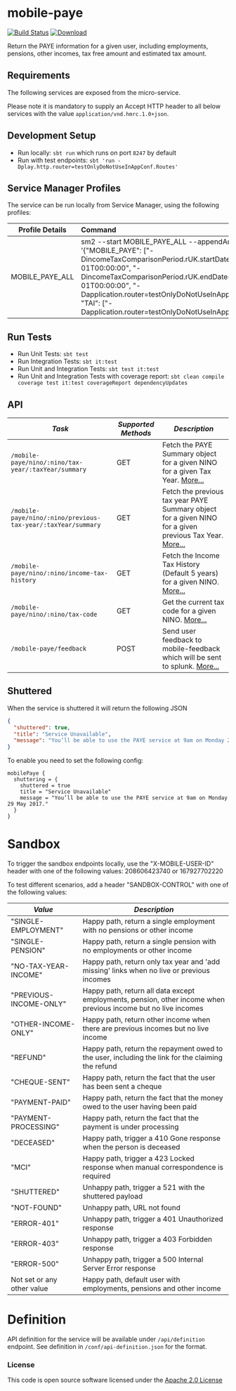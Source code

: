 mobile-paye
=============================================

[![Build Status](https://travis-ci.org/hmrc/mobile-paye.svg)](https://travis-ci.org/hmrc/mobile-paye) [ ![Download](https://api.bintray.com/packages/hmrc/releases/mobile-paye/images/download.svg) ](https://bintray.com/hmrc/releases/mobile-paye/_latestVersion)

Return the PAYE information for a given user, including employments, pensions, other incomes, tax free amount and
estimated tax amount.

Requirements
------------

The following services are exposed from the micro-service.

Please note it is mandatory to supply an Accept HTTP header to all below services with the
value ```application/vnd.hmrc.1.0+json```.

## Development Setup
- Run locally: `sbt run` which runs on port `8247` by default
- Run with test endpoints: `sbt 'run -Dplay.http.router=testOnlyDoNotUseInAppConf.Routes'`

##  Service Manager Profiles
The service can be run locally from Service Manager, using the following profiles:

| Profile Details                | Command                                                                                                                                                                                     |
|--------------------------------|:--------------------------------------------------------------------------------------------------------------------------------------------------------------------------------------------|
| MOBILE_PAYE_ALL                | sm2 --start MOBILE_PAYE_ALL --appendArgs '{"MOBILE_PAYE": ["-DincomeTaxComparisonPeriod.rUK.startDate=2021-01-01T00:00:00", "-DincomeTaxComparisonPeriod.rUK.endDate=2030-01-01T00:00:00", "-Dapplication.router=testOnlyDoNotUseInAppConf.Routes"], "TAI": ["-Dapplication.router=testOnlyDoNotUseInAppConf.Routes"]}'                                                                  |


## Run Tests
- Run Unit Tests:  `sbt test`
- Run Integration Tests: `sbt it:test`
- Run Unit and Integration Tests: `sbt test it:test`
- Run Unit and Integration Tests with coverage report: `sbt clean compile coverage test it:test coverageReport dependencyUpdates`

API
---

| *Task*                                                           | *Supported Methods* | *Description*                                                                                                                            |
|------------------------------------------------------------------|---------------------|------------------------------------------------------------------------------------------------------------------------------------------|
| ```/mobile-paye/nino/:nino/tax-year/:taxYear/summary```          | GET                 | Fetch the PAYE Summary object for a given NINO for a given Tax Year. [More...](docs/summary.md)                                          |
| ```/mobile-paye/nino/:nino/previous-tax-year/:taxYear/summary``` | GET                 | Fetch the previous tax year PAYE Summary object for a given NINO for a given previous Tax Year. [More...](docs/previous-year-summary.md) |
| ```/mobile-paye/nino/:nino/income-tax-history```                 | GET                 | Fetch the Income Tax History (Default 5 years) for a given NINO. [More...](docs/income-tax-history.md)                                   |
| ```/mobile-paye/nino/:nino/tax-code```                           | GET                 | Get the current tax code for a given NINO. [More...](docs/tax-code.md)                                                                   |
| ```/mobile-paye/feedback```                                      | POST                | Send user feedback to mobile-feedback which will be sent to splunk. [More...](docs/feedback.md)                                          |

Shuttered
---------
When the service is shuttered it will return the following JSON

```json
{
  "shuttered": true,
  "title": "Service Unavailable",
  "message": "You’ll be able to use the PAYE service at 9am on Monday 29 May 2017."
}
```

To enable you need to set the following config:

```
mobilePaye {
  shuttering = {
    shuttered = true
    title = "Service Unavailable"
    message = "You’ll be able to use the PAYE service at 9am on Monday 29 May 2017."
  }
}
```

# Sandbox

To trigger the sandbox endpoints locally, use the "X-MOBILE-USER-ID" header with one of the following values:
208606423740 or 167927702220

To test different scenarios, add a header "SANDBOX-CONTROL" with one of the following values:

| *Value*                    | *Description*                                                                                                  |
|----------------------------|----------------------------------------------------------------------------------------------------------------|
| "SINGLE-EMPLOYMENT"        | Happy path, return a single employment with no pensions or other income                                        |
| "SINGLE-PENSION"           | Happy path, return a single pension with no employments or other income                                        |
| "NO-TAX-YEAR-INCOME"       | Happy path, return only tax year and 'add missing' links when no live or previous incomes                      | 
| "PREVIOUS-INCOME-ONLY"     | Happy path, return all data except employments, pension, other income when previous income but no live incomes | 
| "OTHER-INCOME-ONLY"        | Happy path, return other income when there are previous incomes but no live income                             | 
| "REFUND"                   | Happy path, return the repayment owed to the user, including the link for the claiming the refund              
| "CHEQUE-SENT"              | Happy path, return the fact that the user has been sent a cheque                                               
| "PAYMENT-PAID"             | Happy path, return the fact that the money owed to the user having been paid                                   
| "PAYMENT-PROCESSING"       | Happy path, return the fact that the payment is under processing                                               
| "DECEASED"                 | Happy path, trigger a 410 Gone response when the person is deceased                                            |
| "MCI"                      | Happy path, trigger a 423 Locked response when manual correspondence is required                               |
| "SHUTTERED"                | Unhappy path, trigger a 521 with the shuttered payload                                                         
| "NOT-FOUND"                | Unhappy path, URL not found                                                                                    |
| "ERROR-401"                | Unhappy path, trigger a 401 Unauthorized response                                                              |
| "ERROR-403"                | Unhappy path, trigger a 403 Forbidden response                                                                 |
| "ERROR-500"                | Unhappy path, trigger a 500 Internal Server Error response                                                     |
| Not set or any other value | Happy path, default user with employments, pensions and other income                                           |

# Definition

API definition for the service will be available under `/api/definition` endpoint.
See definition in `/conf/api-definition.json` for the format.

### License

This code is open source software licensed under
the [Apache 2.0 License]("http://www.apache.org/licenses/LICENSE-2.0.html")
